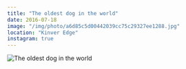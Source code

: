 ```yaml
---
title: "The oldest dog in the world"
date: 2016-07-18
image: "/img/photo/a6d85c5d00442039cc75c29327ee1288.jpg"
location: "Kinver Edge"
instagram: true
---
```


![The oldest dog in the world](/img/photo/a6d85c5d00442039cc75c29327ee1288.jpg)
